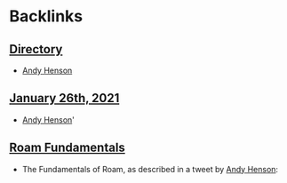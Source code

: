 
# Backlinks
## [Directory](<Directory.md>)
- [Andy Henson](<Andy Henson.md>)

## [January 26th, 2021](<January 26th, 2021.md>)
- [Andy Henson](<Andy Henson.md>)'

## [Roam Fundamentals](<Roam Fundamentals.md>)
- The Fundamentals of Roam, as described in a tweet by [Andy Henson](<Andy Henson.md>):

